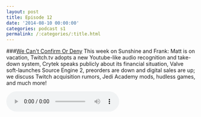 ```yaml
---
layout: post
title: Episode 12
date: '2014-08-10 00:00:00'
categories: podcast s1
permalink: /:categories/:title.html
---
```


###[We Can't Confirm Or Deny](http://files.podcast.geeksinprogress.com/files/podcasts/1/s01e12_WeCantConfirmOrDeny.mp3)
This week on Sunshine and Frank: Matt is on vacation, Twitch.tv adopts a new Youtube-like audio recognition and take-down system, Crytek speaks publicly about its financial situation, Valve soft-launches Source Engine 2, preorders are down and digital sales are up; we discuss Twitch acquisition rumors, Jedi Academy mods, hudless games, and much more!

<audio controls>
  <source src="http://files.podcast.geeksinprogress.com/files/podcasts/1/s01e12_WeCantConfirmOrDeny.mp3" 	type="audio/mpeg">
</audio>
